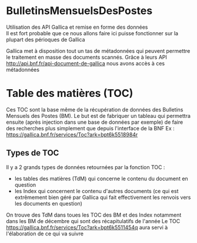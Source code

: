 # BulletinsMensuelsDesPostes
Utilisation des API Gallica et remise en forme des données  
Il est fort probable que ce nous allons faire ici puisse fonctionner sur la plupart des périoques de Gallica  

Gallica met à disposition tout un tas de métadonnées qui peuvent permettre le traitement en masse des documents scannés. 
Grâce à leurs API http://api.bnf.fr/api-document-de-gallica nous avons accès à ces métadonnées

# Table des matières (TOC)
Ces TOC sont la base même de la récupération de données des Bulletins Mensuels des Postes (BM).
Le but est de fabriquer un tableau qui permettra ensuite (après injection dans une base de données par exemple) de faire des recherches plus simplement que depuis l'interface de la BNF
Ex : https://gallica.bnf.fr/services/Toc?ark=bpt6k5518984r  

## Types de TOC
Il y a 2 grands types de données retournées par la fonction TOC :
* les tables des matières (TdM) qui concerne le contenu du document en question 
* les Index qui concernent le contenu d'autres documents (ce qui est extrêmement bien géré par Gallica qui fait effectivement les renvois vers les documents en question)

On trouve des TdM dans toues les TOC des BM et des Index notamment dans les BM de décembre qui sont des récapitulatifs de l'année
Le TOC https://gallica.bnf.fr/services/Toc?ark=bpt6k5511454q aura servi à l'élaboration de ce qui va suivre

